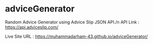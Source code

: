 # adviceGenerator

Random Advice Generator using Advice Slip JSON API./n
API Link : https://api.adviceslip.com/

Live Site URL : https://muhammadarham-43.github.io/adviceGenerator/
